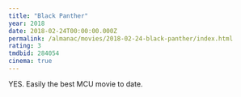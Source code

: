 ```yaml
---
title: "Black Panther"
year: 2018
date: 2018-02-24T00:00:00.000Z
permalink: /almanac/movies/2018-02-24-black-panther/index.html
rating: 3
tmdbid: 284054
cinema: true
---
```


YES. Easily the best MCU movie to date.